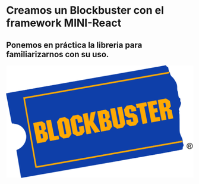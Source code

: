 # Creamos un Blockbuster con el framework MINI-React

## Ponemos en práctica la libreria para familiarizarnos con su uso.

![Blockbuster](./img/logo.png)